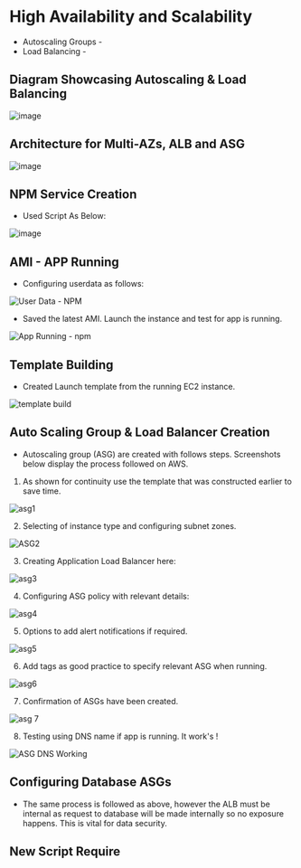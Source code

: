 # High Availability and Scalability

 - Autoscaling Groups - 
 - Load Balancing - 

## Diagram Showcasing Autoscaling & Load Balancing 

![image](https://user-images.githubusercontent.com/97620055/186613008-4358d007-bc5e-449e-8c7f-6e17e653f6c8.png)



## Architecture for Multi-AZs, ALB and ASG

![image](https://user-images.githubusercontent.com/97620055/186875999-30611641-587f-48d8-9c73-ec1076a5e976.png)


## NPM Service Creation

- Used Script As Below: 

![image](https://user-images.githubusercontent.com/97620055/186872885-293a5449-4864-45e5-ab54-dc4d6f111576.png)

## AMI - APP Running

- Configuring userdata as follows:

![User Data - NPM](https://user-images.githubusercontent.com/97620055/186874903-c8d51527-13da-4bca-a083-1be2d96ed845.PNG)

- Saved the latest AMI. Launch the instance and test for app is running. 

![App Running - npm](https://user-images.githubusercontent.com/97620055/186875294-dc5b4a12-4439-4646-a94a-4356a4a28fa3.PNG)


## Template Building

- Created Launch template from the running EC2 instance.

![template build](https://user-images.githubusercontent.com/97620055/186874350-98111c8b-f5f9-4631-aa17-c1d7c5e76c47.PNG)


## Auto Scaling Group & Load Balancer Creation
- Autoscaling group (ASG) are created with follows steps. Screenshots below display the process followed on AWS.

1. As shown for continuity use the template that was constructed earlier to save time.

![asg1](https://user-images.githubusercontent.com/97620055/187378354-f1c4695c-d086-4e16-a485-4292d3668669.PNG)

2. Selecting of instance type and configuring subnet zones. 
 
![ASG2](https://user-images.githubusercontent.com/97620055/187378564-f72fc205-8e26-4ea8-b6fa-e556c1e638c9.PNG)

3. Creating Application Load Balancer here:

![asg3](https://user-images.githubusercontent.com/97620055/187378955-e2a0d0dd-bd7b-45b7-8b1f-7a74f19227e1.PNG)

4. Configuring ASG policy with relevant details:

![asg4](https://user-images.githubusercontent.com/97620055/187379051-e494d202-5ba0-43b4-aa2a-6282549b030a.PNG)

5. Options to add alert notifications if required.

![asg5](https://user-images.githubusercontent.com/97620055/187379365-1f1746f4-3ff6-4481-87d6-1014d9d2803e.PNG)

6. Add tags as good practice to specify relevant ASG when running.

![asg6](https://user-images.githubusercontent.com/97620055/187379524-a0c70e17-bb11-40f5-9fc8-16b5594252d2.PNG)

7. Confirmation of ASGs have been created.

![asg 7](https://user-images.githubusercontent.com/97620055/187379733-852ae595-5257-498b-955b-211a1754e130.PNG)

8. Testing using DNS name if app is running. It work's !

![ASG DNS Working](https://user-images.githubusercontent.com/97620055/187379886-ee3ebb72-876d-49f9-8f41-2291bcecdecd.PNG)

## Configuring Database ASGs

- The same process is followed as above, however the ALB must be internal as request to database will be made internally so no exposure happens. This is vital for data security.

## New Script Require

